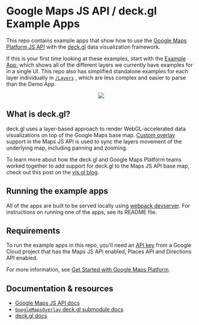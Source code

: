 # Google Maps JS API / deck.gl Example Apps

This repo contains example apps that show how to use the [Google Maps Platform JS API](https://developers.google.com/maps/documentation/javascript/) with the [deck.gl](http://deck.gl) data visualization framework.

If this is your first time looking at these examples, start with the [Example App](https://github.com/googlemaps/deck.gl-demos/tree/master/ExampleApp), which shows all of the different layers we currently have examples for in a single UI. This repo also has simplified standalone examples for each layer individually in [`/Layers`](https://github.com/googlemaps/deck.gl-demos/tree/master/Layers)	, which are less complex and easier to parse than the Demo App.

<p align="center"><img src="https://github.com/googlemaps/deck.gl-demos/raw/master/img/demoapp.png" /></p>

## What is deck.gl?

deck.gl uses a layer-based approach to render WebGL-accelerated data visualizations on top of the Google Maps base map. [Custom overlay](https://developers.google.com/maps/documentation/javascript/customoverlays) support in the Maps JS API is used to sync the layers movement of the underlying map, including panning and zooming.

To learn more about how the deck.gl and Google Maps Platform teams worked together to add support for deck.gl to the Maps JS API base map, check out this post on the [vis.gl blog](https://medium.com/vis-gl/using-deck-gl-with-google-maps-9c868d18e3cd).

## Running the example apps

All of the apps are built to be served locally using [webpack devserver](https://webpack.js.org/configuration/dev-server/). For instructions on running one of the apps, see its README file.

## Requirements

To run the example apps in this repo, you'll need an [API key](https://developers.google.com/maps/documentation/javascript/get-api-key) from a Google Cloud project that has the Maps JS API enabled, Places API and Directions API enabled.

For more information, see [Get Started with Google Maps Platform](https://developers.google.com/maps/gmp-get-started).

## Documentation & resources

- [Google Maps JS API docs](https://developers.google.com/maps/documentation/javascript/)
- [`GoogleMapsOverlay` deck.gl submodule docs](https://deck.gl/#/documentation/submodule-api-reference/deckgl-google-maps/overview)
- [deck.gl docs](https://deck.gl/#/documentation/overview/introduction)